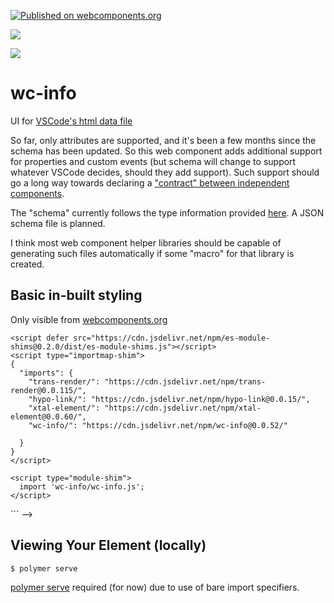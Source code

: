[![Published on webcomponents.org](https://img.shields.io/badge/webcomponents.org-published-blue.svg)](https://www.webcomponents.org/element/wc-info)

<a href="https://nodei.co/npm/wc-info/"><img src="https://nodei.co/npm/wc-info.png"></a>

<img src="https://badgen.net/bundlephobia/minzip/wc-info">

# wc-info

UI for [VSCode's html data file](https://code.visualstudio.com/updates/v1_31#_html-and-css-custom-data-support)

So far, only attributes are supported, and it's been a few months since the schema has been updated.  So this web component adds additional support for properties and custom events (but schema will change to support whatever VSCode decides, should they add support).  Such support should go a long way towards declaring a ["contract" between independent components](https://martinfowler.com/articles/micro-frontends.html#Cross-applicationCommunication).

The "schema" currently follows the type information provided [here](https://github.com/bahrus/wc-info/blob/master/types.d.ts).  A JSON schema file is planned.

I think most web component helper libraries should be capable of generating such files automatically if some "macro" for that library is created.

## Basic in-built styling

Only visible from [webcomponents.org](https://www.webcomponents.org/element/wc-info)

<!--
```
<custom-element-demo>
<template>
  <div>
    <div>
      <wc-info package-name="npm.wc-info" href="https://unpkg.com/wc-info@0.0.49/html.json">
      </wc-info>
      <wc-info package-name="npm.xtal-fetch" href="https://unpkg.com/xtal-fetch@0.0.65/html.json">
      </wc-info>
      <wc-info package-name="npm.xtal-frappe-chart" href="https://unpkg.com/xtal-frappe-chart@0.0.35/html.json"></wc-info>
      <wc-info package-name="npm.if-diff" href="https://unpkg.com/if-diff@0.0.34/html.json">
      </wc-info>
      <wc-info package-name="npm.p-et-alia" href="https://unpkg.com/p-et-alia@0.0.8/html.json">
      </wc-info>
      <wc-info package-name="npm.pre-render-tron" href="https://unpkg.com/pre-render-tron@0.0.6/html.json">
      </wc-info>
      <wc-info package-name="npm.hypo-link" href="https://unpkg.com/hypo-link@0.0.15/html.json">
      </wc-info>

    </div>
    <style>
      wc-info {
        margin-top: 10px;
      }
    </style>
    <!-- Use experimental import maps -->
    <script defer src="https://cdn.jsdelivr.net/npm/es-module-shims@0.2.0/dist/es-module-shims.js"></script>
    <script type="importmap-shim">
    {
      "imports": {
        "trans-render/": "https://cdn.jsdelivr.net/npm/trans-render@0.0.115/",
        "hypo-link/": "https://cdn.jsdelivr.net/npm/hypo-link@0.0.15/",
        "xtal-element/": "https://cdn.jsdelivr.net/npm/xtal-element@0.0.60/",
        "wc-info/": "https://cdn.jsdelivr.net/npm/wc-info@0.0.52/"
        
      }
    }
    </script>

    <script type="module-shim">
      import 'wc-info/wc-info.js';
    </script>
  </div>
</template>
</custom-element-demo>
```
-->



## Viewing Your Element (locally)

```
$ polymer serve
```

[polymer serve](https://www.npmjs.com/package/polymer-cli) required (for now) due to use of bare import specifiers.


<!--
[Here's](https://github.com/search?q=%22description%22+%22tags%22+path%3A%2F+filename%3A%22html.json%22) a URL that may provide an approximate list of all the VSCode web-components.json files.
-->

